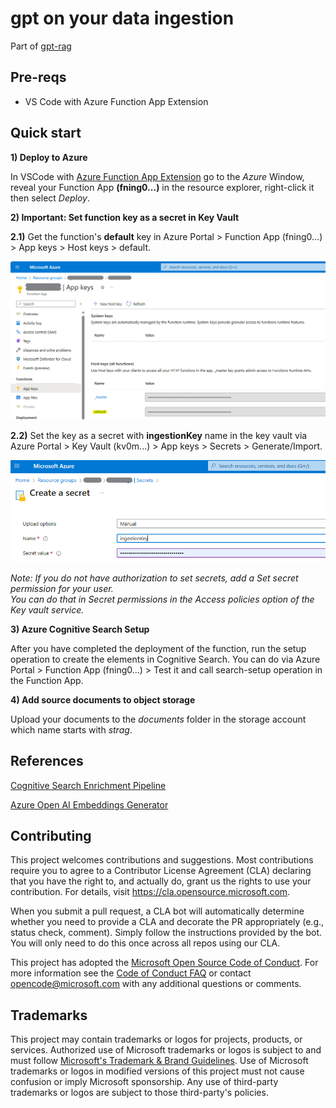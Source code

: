 # gpt on your data ingestion

Part of [gpt-rag](https://github.com/Azure/gpt-rag)

## Pre-reqs

- VS Code with Azure Function App Extension 

## Quick start

**1) Deploy to Azure** 

In VSCode with [Azure Function App Extension](https://marketplace.visualstudio.com/items?itemName=ms-azuretools.vscode-azurefunctions) go to the *Azure* Window, reveal your Function App **(fning0...)** in the resource explorer, right-click it then select *Deploy*.

**2) Important: Set function key as a secret in Key Vault**

**2.1)** Get the function's **default** key in Azure Portal > Function App (fning0...) > App keys > Host keys > default.

![alt text](media/getkey.png)

**2.2)** Set the key as a secret with **ingestionKey** name in the key vault via Azure Portal > Key Vault (kv0m...) > App keys > Secrets > Generate/Import.

![alt text](media/setsecret.png)

*Note: If you do not have authorization to set secrets, add a Set secret permission for your user.*
<br>*You can do that in Secret permissions in the Access policies option of the Key vault service.*

**3) Azure Cognitive Search Setup**

After you have completed the deployment of the function, run the setup operation to create the elements in Cognitive Search. You can do via Azure Portal > Function App (fning0...) > Test it and call search-setup operation in the Function App.

**4) Add source documents to object storage** 

Upload your documents to the *documents* folder in the storage account which name starts with *strag*.

## References

[Cognitive Search Enrichment Pipeline](https://learn.microsoft.com/en-us/azure/search/cognitive-search-concept-intro)

[Azure Open AI Embeddings Generator](https://github.com/Azure-Samples/azure-search-power-skills/tree/57214f6e8773029a638a8f56840ab79fd38574a2/Vector/EmbeddingGenerator)

## Contributing

This project welcomes contributions and suggestions.  Most contributions require you to agree to a
Contributor License Agreement (CLA) declaring that you have the right to, and actually do, grant us
the rights to use your contribution. For details, visit https://cla.opensource.microsoft.com.

When you submit a pull request, a CLA bot will automatically determine whether you need to provide
a CLA and decorate the PR appropriately (e.g., status check, comment). Simply follow the instructions
provided by the bot. You will only need to do this once across all repos using our CLA.

This project has adopted the [Microsoft Open Source Code of Conduct](https://opensource.microsoft.com/codeofconduct/).
For more information see the [Code of Conduct FAQ](https://opensource.microsoft.com/codeofconduct/faq/) or
contact [opencode@microsoft.com](mailto:opencode@microsoft.com) with any additional questions or comments.

## Trademarks

This project may contain trademarks or logos for projects, products, or services. Authorized use of Microsoft
trademarks or logos is subject to and must follow
[Microsoft's Trademark & Brand Guidelines](https://www.microsoft.com/en-us/legal/intellectualproperty/trademarks/usage/general).
Use of Microsoft trademarks or logos in modified versions of this project must not cause confusion or imply Microsoft sponsorship.
Any use of third-party trademarks or logos are subject to those third-party's policies.
